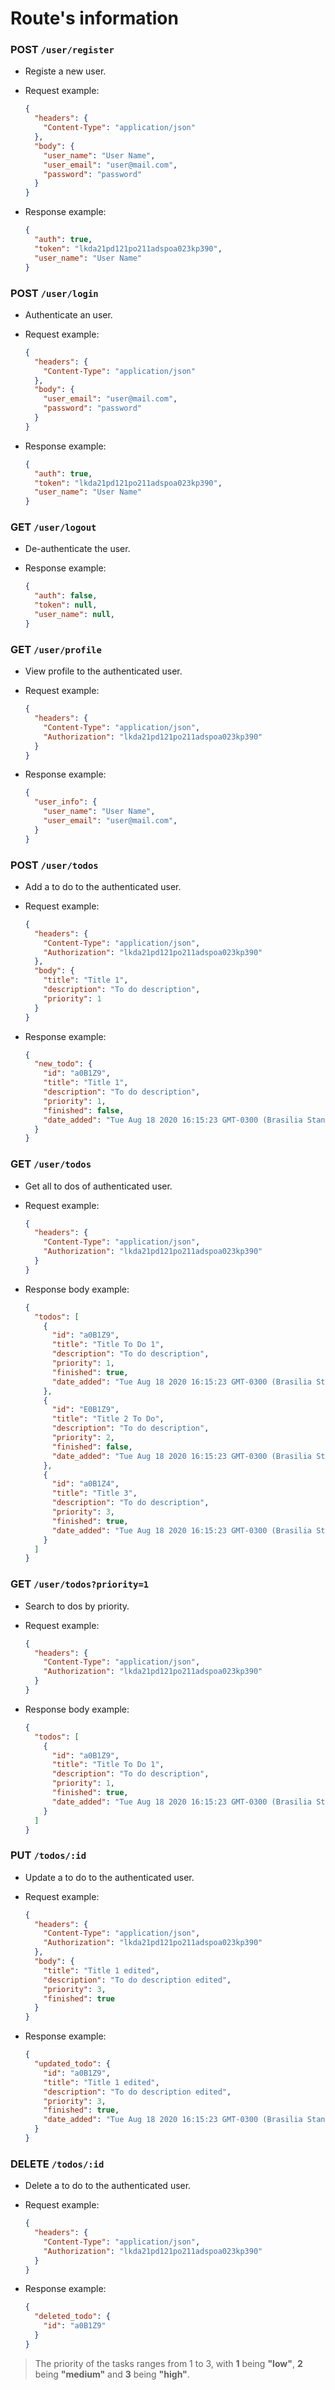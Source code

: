 # Route's information

### POST `/user/register`

- Registe a new user.

- Request example:

  ```json
  {
    "headers": {
      "Content-Type": "application/json"
    },
    "body": {
      "user_name": "User Name",
      "user_email": "user@mail.com",
      "password": "password"
    }
  }
  ```

- Response example:

  ```json
  {
    "auth": true,
    "token": "lkda21pd121po211adspoa023kp390",
    "user_name": "User Name"
  }
  ```

### POST `/user/login`

- Authenticate an user.

- Request example:

  ```json
  {
    "headers": {
      "Content-Type": "application/json"
    },
    "body": {
      "user_email": "user@mail.com",
      "password": "password"
    }
  }
  ```

- Response example:

  ```json
  {
    "auth": true,
    "token": "lkda21pd121po211adspoa023kp390",
    "user_name": "User Name"
  }
  ```

### GET `/user/logout`

- De-authenticate the user.

- Response example:

  ```json
  {
    "auth": false,
    "token": null,
    "user_name": null,
  }
  ```

### GET `/user/profile`

- View profile to the authenticated user.

- Request example:

  ```json
  {
    "headers": {
      "Content-Type": "application/json",
      "Authorization": "lkda21pd121po211adspoa023kp390"
    }
  }
  ```

- Response example:

  ```json
  {
    "user_info": {
      "user_name": "User Name",
      "user_email": "user@mail.com",
    }
  }
  ```

### POST `/user/todos`

- Add a to do to the authenticated user.

- Request example:

  ```json
  {
    "headers": {
      "Content-Type": "application/json",
      "Authorization": "lkda21pd121po211adspoa023kp390"
    },
    "body": {
      "title": "Title 1",
      "description": "To do description",
      "priority": 1
    }
  }
  ```

- Response example:

  ```json
  {
    "new_todo": {
      "id": "a0B1Z9",
      "title": "Title 1",
      "description": "To do description",
      "priority": 1,
      "finished": false,
      "date_added": "Tue Aug 18 2020 16:15:23 GMT-0300 (Brasilia Standard Time)"
    }
  }
  ```

### GET `/user/todos`

- Get all to dos of authenticated user.

- Request example:

  ```json
  {
    "headers": {
      "Content-Type": "application/json",
      "Authorization": "lkda21pd121po211adspoa023kp390"
    }
  }
  ```

- Response body example:

  ```json
  {
    "todos": [
      {
        "id": "a0B1Z9",
        "title": "Title To Do 1",
        "description": "To do description",
        "priority": 1,
        "finished": true,
        "date_added": "Tue Aug 18 2020 16:15:23 GMT-0300 (Brasilia Standard Time)"
      },
      {
        "id": "E0B1Z9",
        "title": "Title 2 To Do",
        "description": "To do description",
        "priority": 2,
        "finished": false,
        "date_added": "Tue Aug 18 2020 16:15:23 GMT-0300 (Brasilia Standard Time)"
      },
      {
        "id": "a0B1Z4",
        "title": "Title 3",
        "description": "To do description",
        "priority": 3,
        "finished": true,
        "date_added": "Tue Aug 18 2020 16:15:23 GMT-0300 (Brasilia Standard Time)"
      }
    ]
  }
  ```

### GET `/user/todos?priority=1`

- Search to dos by priority.

- Request example:

  ```json
  {
    "headers": {
      "Content-Type": "application/json",
      "Authorization": "lkda21pd121po211adspoa023kp390"
    }
  }
  ```

- Response body example:

  ```json
  {
    "todos": [
      {
        "id": "a0B1Z9",
        "title": "Title To Do 1",
        "description": "To do description",
        "priority": 1,
        "finished": true,
        "date_added": "Tue Aug 18 2020 16:15:23 GMT-0300 (Brasilia Standard Time)"
      }
    ]
  }
  ```

### PUT `/todos/:id`

- Update a to do to the authenticated user.

- Request example:

  ```json
  {
    "headers": {
      "Content-Type": "application/json",
      "Authorization": "lkda21pd121po211adspoa023kp390"
    },
    "body": {
      "title": "Title 1 edited",
      "description": "To do description edited",
      "priority": 3,
      "finished": true
    }
  }
  ```

- Response example:

  ```json
  {
    "updated_todo": {
      "id": "a0B1Z9",
      "title": "Title 1 edited",
      "description": "To do description edited",
      "priority": 3,
      "finished": true,
      "date_added": "Tue Aug 18 2020 16:15:23 GMT-0300 (Brasilia Standard Time)"
    }
  }
  ```

### DELETE `/todos/:id`

- Delete a to do to the authenticated user.

- Request example:

  ```json
  {
    "headers": {
      "Content-Type": "application/json",
      "Authorization": "lkda21pd121po211adspoa023kp390"
    }
  }
  ```

- Response example:

  ```json
  {
    "deleted_todo": {
      "id": "a0B1Z9"
    }
  }
  ```

> The priority of the tasks ranges from 1 to 3, with **1** being **"low"**, **2** being **"medium"** and **3** being **"high"**.